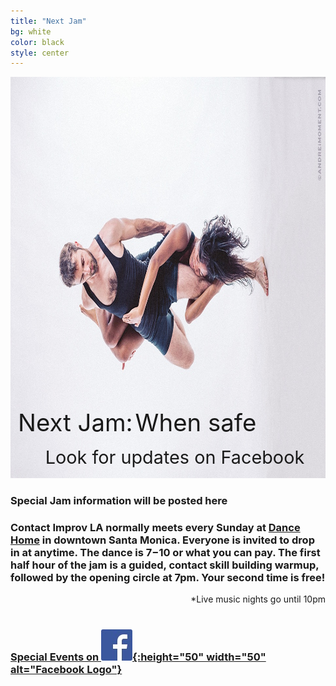 ```yaml
---
title: "Next Jam"
bg: white
color: black
style: center
---
```


<div style="display: inline-block; position: relative;">
<img src="/img/nickkloii_horizontal.jpg" width="963" height="642" alt="Contact Improv Dancers" />
<div style="position: absolute; background-color: rgba(255, 255, 255, 0.0); padding: 5px; bottom: 0px; left: 0.5em">
<span style="margin-botom: 0px; font-size: 100%; font-size: 4vw">Next Jam:</span>
<span id="next" style="font-size: 100%; font-size: 4vw">When safe</span>
<!--
<span style="padding-right: 0.1em; padding-top: 0px; font-size: 150%; font-size: 5vw">Sunday</span>
<span id="next_month" style="font-size: 100%; font-size: 4vw"></span>
<span id="next_day" style="font-size: 150%; font-size: 5vw"></span>
<div style="float: right; padding: 0.5em; padding-right: 1em; font-size: 100%; font-size: 4vw">&nbsp;6:30pm - 9:00pm*</div>
-->
<div style="float: right; padding: 0.5em; padding-right: 1em; font-size: 100%; font-size: 3vw">&nbsp;Look for updates on Facebook</div>
</div>
</div>

<br />

### Special Jam information will be posted here ###


### Contact Improv LA normally meets every Sunday at [Dance Home](#20000103venue) in downtown Santa Monica.  Everyone is invited to drop in at anytime.  The dance is $7-$10 or what you can pay.  The first half hour of the jam is a guided, contact skill building warmup, followed by the opening circle at 7pm.  Your second time is free!  ###

<div style="float: right;">
*Live music nights go until 10pm
</div>

<br />
<br />

### [Special Events on ![Facebook](/img/FB-f-Logo__blue_50.jpg){:height="50" width="50" alt="Facebook Logo"}](https://www.facebook.com/groups/ContactImprovLA?view=events) ###

